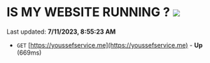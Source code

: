 # IS MY WEBSITE RUNNING ? [![](https://img.shields.io/static/v1?label=Sponsor&message=%E2%9D%A4&logo=GitHub&color=%23fe8e86)](https://github.com/sponsors/<username>)

Last updated: **7/11/2023, 8:55:23 AM**

- `GET` [https://youssefservice.me](https://youssefservice.me) - **Up** (669ms)
